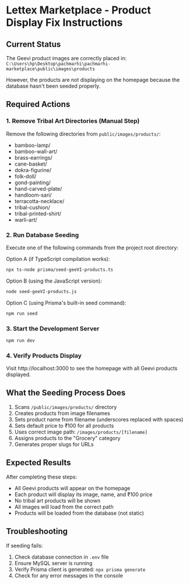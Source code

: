 # Lettex Marketplace - Product Display Fix Instructions

## Current Status

The Geevi product images are correctly placed in:
`C:\Users\hp\Desktop\pachmarhi\pachmarhi-marketplace\public\images\products`

However, the products are not displaying on the homepage because the database hasn't been seeded properly.

## Required Actions

### 1. Remove Tribal Art Directories (Manual Step)
Remove the following directories from `public/images/products/`:
- bamboo-lamp/
- bamboo-wall-art/
- brass-earrings/
- cane-basket/
- dokra-figurine/
- folk-doll/
- gond-painting/
- hand-carved-plate/
- handloom-sari/
- terracotta-necklace/
- tribal-cushion/
- tribal-printed-shirt/
- warli-art/

### 2. Run Database Seeding
Execute one of the following commands from the project root directory:

Option A (if TypeScript compilation works):
```bash
npx ts-node prisma/seed-geeVI-products.ts
```

Option B (using the JavaScript version):
```bash
node seed-geeVI-products.js
```

Option C (using Prisma's built-in seed command):
```bash
npm run seed
```

### 3. Start the Development Server
```bash
npm run dev
```

### 4. Verify Products Display
Visit http://localhost:3000 to see the homepage with all Geevi products displayed.

## What the Seeding Process Does

1. Scans `/public/images/products/` directory
2. Creates products from image filenames
3. Sets product name from filename (underscores replaced with spaces)
4. Sets default price to ₹100 for all products
5. Uses correct image path: `/images/products/[filename]`
6. Assigns products to the "Grocery" category
7. Generates proper slugs for URLs

## Expected Results

After completing these steps:
- All Geevi products will appear on the homepage
- Each product will display its image, name, and ₹100 price
- No tribal art products will be shown
- All images will load from the correct path
- Products will be loaded from the database (not static)

## Troubleshooting

If seeding fails:
1. Check database connection in `.env` file
2. Ensure MySQL server is running
3. Verify Prisma client is generated: `npx prisma generate`
4. Check for any error messages in the console